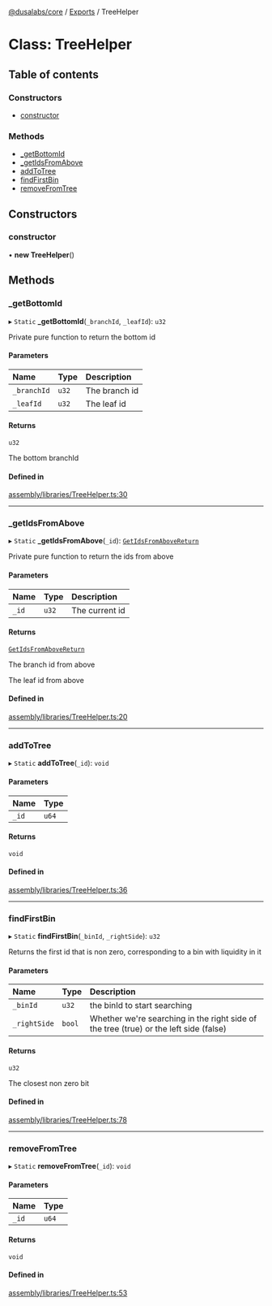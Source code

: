 [@dusalabs/core](../README.md) / [Exports](../modules.md) / TreeHelper

# Class: TreeHelper

## Table of contents

### Constructors

- [constructor](TreeHelper.md#constructor)

### Methods

- [\_getBottomId](TreeHelper.md#_getbottomid)
- [\_getIdsFromAbove](TreeHelper.md#_getidsfromabove)
- [addToTree](TreeHelper.md#addtotree)
- [findFirstBin](TreeHelper.md#findfirstbin)
- [removeFromTree](TreeHelper.md#removefromtree)

## Constructors

### constructor

• **new TreeHelper**()

## Methods

### \_getBottomId

▸ `Static` **_getBottomId**(`_branchId`, `_leafId`): `u32`

Private pure function to return the bottom id

#### Parameters

| Name | Type | Description |
| :------ | :------ | :------ |
| `_branchId` | `u32` | The branch id |
| `_leafId` | `u32` | The leaf id |

#### Returns

`u32`

The bottom branchId

#### Defined in

[assembly/libraries/TreeHelper.ts:30](https://github.com/dusaprotocol/v2.1/blob/b07cbb8/assembly/libraries/TreeHelper.ts#L30)

___

### \_getIdsFromAbove

▸ `Static` **_getIdsFromAbove**(`_id`): [`GetIdsFromAboveReturn`](GetIdsFromAboveReturn.md)

Private pure function to return the ids from above

#### Parameters

| Name | Type | Description |
| :------ | :------ | :------ |
| `_id` | `u32` | The current id |

#### Returns

[`GetIdsFromAboveReturn`](GetIdsFromAboveReturn.md)

The branch id from above

The leaf id from above

#### Defined in

[assembly/libraries/TreeHelper.ts:20](https://github.com/dusaprotocol/v2.1/blob/b07cbb8/assembly/libraries/TreeHelper.ts#L20)

___

### addToTree

▸ `Static` **addToTree**(`_id`): `void`

#### Parameters

| Name | Type |
| :------ | :------ |
| `_id` | `u64` |

#### Returns

`void`

#### Defined in

[assembly/libraries/TreeHelper.ts:36](https://github.com/dusaprotocol/v2.1/blob/b07cbb8/assembly/libraries/TreeHelper.ts#L36)

___

### findFirstBin

▸ `Static` **findFirstBin**(`_binId`, `_rightSide`): `u32`

Returns the first id that is non zero, corresponding to a bin with liquidity in it

#### Parameters

| Name | Type | Description |
| :------ | :------ | :------ |
| `_binId` | `u32` | the binId to start searching |
| `_rightSide` | `bool` | Whether we're searching in the right side of the tree (true) or the left side (false) |

#### Returns

`u32`

The closest non zero bit

#### Defined in

[assembly/libraries/TreeHelper.ts:78](https://github.com/dusaprotocol/v2.1/blob/b07cbb8/assembly/libraries/TreeHelper.ts#L78)

___

### removeFromTree

▸ `Static` **removeFromTree**(`_id`): `void`

#### Parameters

| Name | Type |
| :------ | :------ |
| `_id` | `u64` |

#### Returns

`void`

#### Defined in

[assembly/libraries/TreeHelper.ts:53](https://github.com/dusaprotocol/v2.1/blob/b07cbb8/assembly/libraries/TreeHelper.ts#L53)
